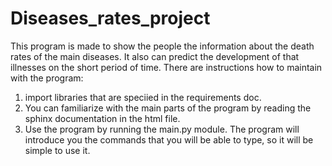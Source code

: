 # Diseases_rates_project
This program is made to show the people the information about the death rates of the main diseases. It also can predict the development of that illnesses on the short period of time.
There are instructions how to maintain with the program:
1. import libraries that are speciied in the requirements doc.
2. You can familiarize with the main parts of the program by reading the sphinx documentation in the html file.
3. Use the program by running the main.py module. The program will introduce you the commands that you will be able to type, so it will be simple to use it. 
